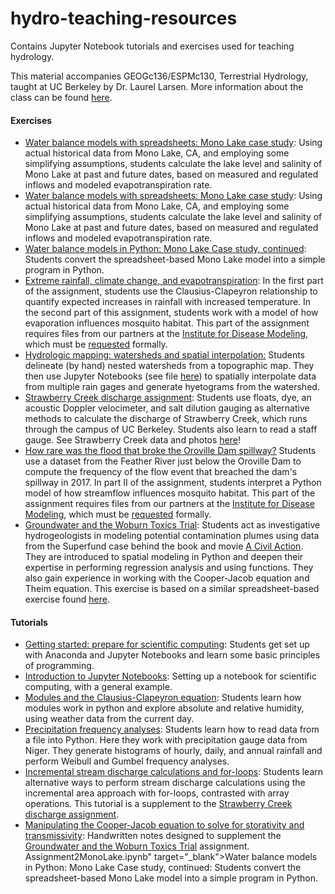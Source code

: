 # hydro-teaching-resources
Contains Jupyter Notebook tutorials and exercises used for teaching hydrology.<div></div>
This material accompanies GEOGc136/ESPMc130, Terrestrial Hydrology, taught at UC Berkeley by Dr. Laurel Larsen. 
More information about the class can be found <a href="http://www.esdlberkeley.com/teaching/geog-c136-terrestrial-hydrology/">here</a>.
<h4>Exercises</h4>
<ul>
	<li><a href="https://docs.google.com/document/d/1BqawdpY-NzVTZXe7QEFtK7rEeTy39wnxQkXJ8GJFMOw/edit?usp=sharing" target="_blank">Water balance models with spreadsheets: Mono Lake case study</a>: Using actual historical data from Mono Lake, CA, and employing some simplifying assumptions, students calculate the lake level and salinity of Mono Lake at past and future dates, based on measured and regulated inflows and modeled evapotranspiration rate.</li>
	<li><a href="<h4>Exercises</h4>
<ul>
	<li><a href="https://docs.google.com/document/d/1BqawdpY-NzVTZXe7QEFtK7rEeTy39wnxQkXJ8GJFMOw/edit?usp=sharing" target="_blank">Water balance models with spreadsheets: Mono Lake case study</a>: Using actual historical data from Mono Lake, CA, and employing some simplifying assumptions, students calculate the lake level and salinity of Mono Lake at past and future dates, based on measured and regulated inflows and modeled evapotranspiration rate.</li>
	<li><a href="https://github.com/LaurelOak/hydro-teaching-resources/blob/master/Assignment2MonoLake.ipynb" target="_blank">Water balance models in Python: Mono Lake Case study, continued</a>: Students convert the spreadsheet-based Mono Lake model into a simple program in Python.</li>
	<li><a href="https:https://github.com/LaurelOak/hydro-teaching-resources/blob/master/Assignment3ClausiusClapeyron.ipynb" target="_blank">Extreme rainfall, climate change, and evapotranspiration</a>: In the first part of the assignment, students use the Clausius-Clapeyron relationship to quantify expected increases in rainfall with increased temperature. In the second part of this assignment, students work with a model of how evaporation influences mosquito habitat. This part of the assignment requires files from our partners at the <a href="http://www.idmod.org/" target="_blank">Institute for Disease Modeling</a>, which must be <a href="mailto:laurel@berkeley.edu" target="_blank">requested</a> formally.</li>
	<li><a href="https://docs.google.com/document/d/1IvyW8vqE-KY4JS3zNISvxQtGN6cEesYO3j3pDMFOAo8/edit?usp=sharing" target="_blank">Hydrologic mapping: watersheds and spatial interpolation:</a> Students delineate (by hand) nested watersheds from a topographic map. They then use Jupyter Notebooks (see file <a href="https://nbviewer.jupyter.org/github/LaurelOak/hydro-teaching-resources/blob/master/Assignment4HydrologicMapping.ipynb" target="_blank">here</a>) to spatially interpolate data from multiple rain gages and generate hyetograms from the watershed.</li>
	<li><a href="https://drive.google.com/file/d/0BzoZUD3hISA4SF9Ea1A0bmZjeEU/view?usp=sharing" target="_blank">Strawberry Creek discharge assignment</a>: Students use floats, dye, an acoustic Doppler velocimeter, and salt dilution gauging as alternative methods to calculate the discharge of Strawberry Creek, which runs through the campus of UC Berkeley. Students also learn to read a staff gauge. See Strawberry Creek data and photos <a href="http://creeks.berkeley.edu/node/14" target="_blank">here</a>!</li>
	<li><a href="https://github.com/LaurelOak/hydro-teaching-resources/blob/master/Assignment6StreamflowOrovilleDam.ipynb" target="_blank">How rare was the flood that broke the Oroville Dam spillway?</a> Students use a dataset from the Feather River just below the Oroville Dam to compute the frequency of the flow event that breached the dam's spillway in 2017. In part II of the assignment, students interpret a Python model of how streamflow influences mosquito habitat. This part of the assignment requires files from our partners at the <a href="http://www.idmod.org/" target="_blank">Institute for Disease Modeling</a>, which must be <a href="mailto:laurel@berkeley.edu" target="_blank">requested</a> formally.</li>
	<li><a href="https://github.com/LaurelOak/hydro-teaching-resources/blob/master/Assignment7Groundwater.ipynb" target="_blank">Groundwater and the Woburn Toxics Trial</a>: Students act as investigative hydrogeologists in modeling potential contamination plumes using data from the Superfund case behind the book and movie <span style="text-decoration: underline;">A Civil Action</span>. They are introduced to spatial modeling in Python and deepen their expertise in performing regression analysis and using functions. They also gain experience in working with the Cooper-Jacob equation and Theim equation. This exercise is based on a similar spreadsheet-based exercise found <a href="http://serc.carleton.edu/woburn/student-modules/flow/index.html" target="_blank">here</a>.</li>
</ul>
<h4>Tutorials</h4>
<ul>
	<li><a href="https://docs.google.com/document/d/1-GZXvN-FOXCzGGt4W_Q6595CskO0AQgslO5xNX_Cjuc/edit?usp=sharing" target="_blank">Getting started: prepare for scientific computing</a>: Students get set up with Anaconda and Jupyter Notebooks and learn some basic principles of programming.</li>
	<li><a href="https://github.com/LaurelOak/hydro-teaching-resources/blob/master/jupyter-notebook-introduction.ipynb" target="_blank">Introduction to Jupyter Notebooks</a>: Setting up a notebook for scientific computing, with a general example.</li>
	<li><a href="https://github.com/LaurelOak/hydro-teaching-resources/blob/master/ClausiusClapeyronModuleTutorial.ipynb" target="_blank">Modules and the Clausius-Clapeyron equation</a>: Students learn how modules work in python and explore absolute and relative humidity, using weather data from the current day.</li>
	<li><a href="https://github.com/LaurelOak/hydro-teaching-resources/blob/master/PrecipFrequencyAnalyses.ipynb" target="_blank">Precipitation frequency analyses</a>: Students learn how to read data from a file into Python. Here they work with precipitation gauge data from Niger. They generate histograms of hourly, daily, and annual rainfall and perform Weibull and Gumbel frequency analyses.</li>
	<li><a href="https://github.com/LaurelOak/hydro-teaching-resources/blob/master/Tutorial-ForLoops-Discharge.ipynb" target="_blank">Incremental stream discharge calculations and for-loops</a>: Students learn alternative ways to perform stream discharge calculations using the incremental area approach with for-loops, contrasted with array operations. This tutorial is a supplement to the <a href="https://drive.google.com/file/d/0BzoZUD3hISA4SF9Ea1A0bmZjeEU/view?usp=sharing" target="_blank">Strawberry Creek discharge assignment</a>.</li>
	<li><a href="https://drive.google.com/file/d/0BzoZUD3hISA4SU9ITUVaOVlpY0E/view?usp=sharing" target="_blank">Manipulating the Cooper-Jacob equation to solve for storativity and transmissivity</a>: Handwritten notes designed to supplement the <a href="https://nbviewer.jupyter.org/github/LaurelOak/hydro-teaching-resources/blob/master/Assignment7Groundwater.ipynb" target="_blank">Groundwater and the Woburn Toxics Trial</a> assignment.</li>Assignment2MonoLake.ipynb" target="_blank">Water balance models in Python: Mono Lake Case study, continued</a>: Students convert the spreadsheet-based Mono Lake model into a simple program in Python.</li>
</ul>
